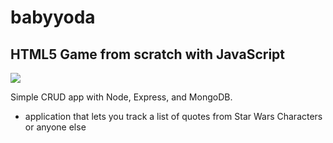 # babyyoda
## HTML5 Game from scratch with JavaScript
![](https://github.com/DrVicki/my-baby-yoda/blob/master/demo.gif)<br>

Simple CRUD app with Node, Express, and MongoDB.

- application that lets you track a list of quotes from Star Wars Characters or anyone else
